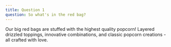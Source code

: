 ```yaml
---
title: Question 1
question: So what's in the red bag?
---
```

Our big red bags are stuffed with the highest quality popcorn! Layered drizzled toppings, innovative combinations, and classic popcorn creations - all crafted with love.
